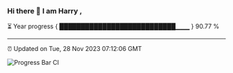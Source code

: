 ### Hi there 👋 I am Harry , 

⏳ Year progress { ███████████████████████████▁▁▁ } 90.77 %

---

⏰ Updated on Tue, 28 Nov 2023 07:12:06 GMT

![Progress Bar CI](https://github.com/duykhang68/duykhang68/workflows/Progress%20Bar%20CI/badge.svg)
